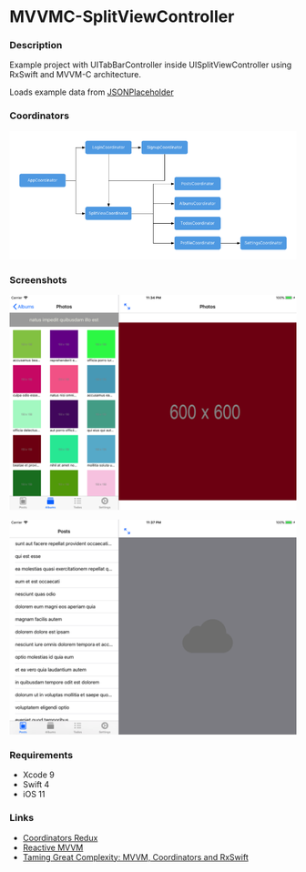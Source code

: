 # MVVMC-SplitViewController

### Description
Example project with UITabBarController inside UISplitViewController using RxSwift and MVVM-C architecture.

Loads example data from [JSONPlaceholder](https://jsonplaceholder.typicode.com/)


### Coordinators

![](./Images/Coordinators.png)


### Screenshots

![](./Images/iPad_1.png)

![](./Images/iPad_2.png)

### Requirements

- Xcode 9
- Swift 4
- iOS 11

### Links

- [Coordinators Redux](http://khanlou.com/2015/10/coordinators-redux/)
- [Reactive MVVM](http://www.thomasvisser.me/2017/02/09/mvvm-rx/)
- [Taming Great Complexity: MVVM, Coordinators and RxSwift](https://blog.uptech.team/taming-great-complexity-mvvm-coordinators-and-rxswift-8daf8a76e7fd)
